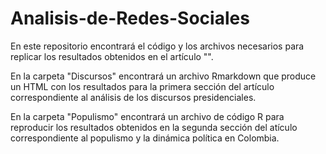 # Analisis-de-Redes-Sociales
En este repositorio encontrará el código y los archivos necesarios para replicar los resultados obtenidos en el artículo "".

En la carpeta "Discursos" encontrará un archivo Rmarkdown que produce un HTML con los resultados para la primera sección del artículo correspondiente al análisis de los discursos presidenciales.

En la carpeta "Populismo" encontrará un archivo de código R para reproducir los resultados obtenidos en la segunda sección del atículo correspondiente al populismo y la dinámica política en Colombia.
